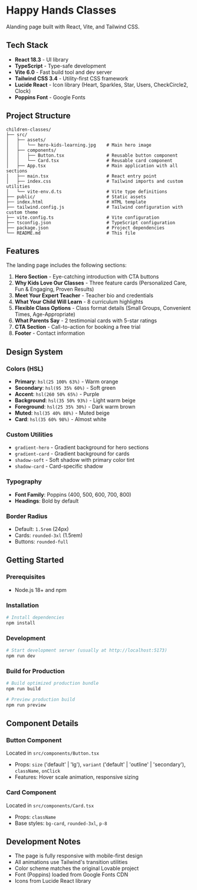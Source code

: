 # Happy Hands Classes

Alanding page built with React, Vite, and Tailwind CSS.



## Tech Stack

- **React 18.3** - UI library
- **TypeScript** - Type-safe development
- **Vite 6.0** - Fast build tool and dev server
- **Tailwind CSS 3.4** - Utility-first CSS framework
- **Lucide React** - Icon library (Heart, Sparkles, Star, Users, CheckCircle2, Clock)
- **Poppins Font** - Google Fonts

## Project Structure

```
children-classes/
├── src/
│   ├── assets/
│   │   └── hero-kids-learning.jpg    # Main hero image
│   ├── components/
│   │   ├── Button.tsx                # Reusable button component
│   │   └── Card.tsx                  # Reusable card component
│   ├── App.tsx                       # Main application with all sections
│   ├── main.tsx                      # React entry point
│   ├── index.css                     # Tailwind imports and custom utilities
│   └── vite-env.d.ts                 # Vite type definitions
├── public/                           # Static assets
├── index.html                        # HTML template
├── tailwind.config.js                # Tailwind configuration with custom theme
├── vite.config.ts                    # Vite configuration
├── tsconfig.json                     # TypeScript configuration
├── package.json                      # Project dependencies
└── README.md                         # This file
```

## Features

The landing page includes the following sections:

1. **Hero Section** - Eye-catching introduction with CTA buttons
2. **Why Kids Love Our Classes** - Three feature cards (Personalized Care, Fun & Engaging, Proven Results)
3. **Meet Your Expert Teacher** - Teacher bio and credentials
4. **What Your Child Will Learn** - 8 curriculum highlights
5. **Flexible Class Options** - Class format details (Small Groups, Convenient Times, Age-Appropriate)
6. **What Parents Say** - 2 testimonial cards with 5-star ratings
7. **CTA Section** - Call-to-action for booking a free trial
8. **Footer** - Contact information

## Design System

### Colors (HSL)
- **Primary**: `hsl(25 100% 63%)` - Warm orange
- **Secondary**: `hsl(95 35% 60%)` - Soft green
- **Accent**: `hsl(260 50% 65%)` - Purple
- **Background**: `hsl(35 50% 93%)` - Light warm beige
- **Foreground**: `hsl(25 35% 30%)` - Dark warm brown
- **Muted**: `hsl(35 40% 88%)` - Muted beige
- **Card**: `hsl(35 60% 98%)` - Almost white

### Custom Utilities
- `gradient-hero` - Gradient background for hero sections
- `gradient-card` - Gradient background for cards
- `shadow-soft` - Soft shadow with primary color tint
- `shadow-card` - Card-specific shadow

### Typography
- **Font Family**: Poppins (400, 500, 600, 700, 800)
- **Headings**: Bold by default

### Border Radius
- Default: `1.5rem` (24px)
- Cards: `rounded-3xl` (1.5rem)
- Buttons: `rounded-full`

## Getting Started

### Prerequisites
- Node.js 18+ and npm

### Installation

```bash
# Install dependencies
npm install
```

### Development

```bash
# Start development server (usually at http://localhost:5173)
npm run dev
```

### Build for Production

```bash
# Build optimized production bundle
npm run build

# Preview production build
npm run preview
```

## Component Details

### Button Component
Located in `src/components/Button.tsx`
- Props: `size` ('default' | 'lg'), `variant` ('default' | 'outline' | 'secondary'), `className`, `onClick`
- Features: Hover scale animation, responsive sizing

### Card Component
Located in `src/components/Card.tsx`
- Props: `className`
- Base styles: `bg-card`, `rounded-3xl`, `p-8`


## Development Notes

- The page is fully responsive with mobile-first design
- All animations use Tailwind's transition utilities
- Color scheme matches the original Lovable project
- Font (Poppins) loaded from Google Fonts CDN
- Icons from Lucide React library

